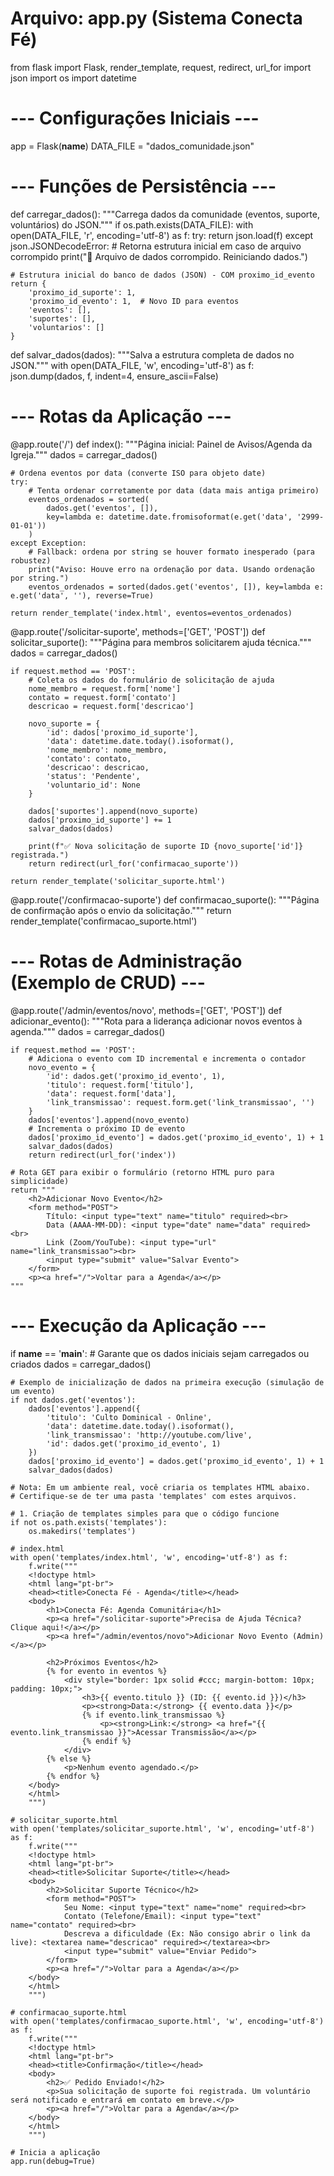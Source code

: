 # Arquivo: app.py (Sistema Conecta Fé)

from flask import Flask, render_template, request, redirect, url_for
import json
import os
import datetime

# --- Configurações Iniciais ---
app = Flask(__name__)
DATA_FILE = "dados_comunidade.json"

# --- Funções de Persistência ---

def carregar_dados():
    """Carrega dados da comunidade (eventos, suporte, voluntários) do JSON."""
    if os.path.exists(DATA_FILE):
        with open(DATA_FILE, 'r', encoding='utf-8') as f:
            try:
                return json.load(f)
            except json.JSONDecodeError:
                # Retorna estrutura inicial em caso de arquivo corrompido
                print("🚨 Arquivo de dados corrompido. Reiniciando dados.")
    
    # Estrutura inicial do banco de dados (JSON) - COM proximo_id_evento
    return {
        'proximo_id_suporte': 1,
        'proximo_id_evento': 1,  # Novo ID para eventos
        'eventos': [],
        'suportes': [],
        'voluntarios': []
    }

def salvar_dados(dados):
    """Salva a estrutura completa de dados no JSON."""
    with open(DATA_FILE, 'w', encoding='utf-8') as f:
        json.dump(dados, f, indent=4, ensure_ascii=False)

# --- Rotas da Aplicação ---

@app.route('/')
def index():
    """Página inicial: Painel de Avisos/Agenda da Igreja."""
    dados = carregar_dados()
    
    # Ordena eventos por data (converte ISO para objeto date)
    try:
        # Tenta ordenar corretamente por data (data mais antiga primeiro)
        eventos_ordenados = sorted(
            dados.get('eventos', []),
            key=lambda e: datetime.date.fromisoformat(e.get('data', '2999-01-01'))
        )
    except Exception:
        # Fallback: ordena por string se houver formato inesperado (para robustez)
        print("Aviso: Houve erro na ordenação por data. Usando ordenação por string.")
        eventos_ordenados = sorted(dados.get('eventos', []), key=lambda e: e.get('data', ''), reverse=True)
    
    return render_template('index.html', eventos=eventos_ordenados)

@app.route('/solicitar-suporte', methods=['GET', 'POST'])
def solicitar_suporte():
    """Página para membros solicitarem ajuda técnica."""
    dados = carregar_dados()
    
    if request.method == 'POST':
        # Coleta os dados do formulário de solicitação de ajuda
        nome_membro = request.form['nome']
        contato = request.form['contato']
        descricao = request.form['descricao']
        
        novo_suporte = {
            'id': dados['proximo_id_suporte'],
            'data': datetime.date.today().isoformat(),
            'nome_membro': nome_membro,
            'contato': contato,
            'descricao': descricao,
            'status': 'Pendente',
            'voluntario_id': None
        }
        
        dados['suportes'].append(novo_suporte)
        dados['proximo_id_suporte'] += 1
        salvar_dados(dados)
        
        print(f"✅ Nova solicitação de suporte ID {novo_suporte['id']} registrada.")
        return redirect(url_for('confirmacao_suporte'))
        
    return render_template('solicitar_suporte.html')

@app.route('/confirmacao-suporte')
def confirmacao_suporte():
    """Página de confirmação após o envio da solicitação."""
    return render_template('confirmacao_suporte.html')

# --- Rotas de Administração (Exemplo de CRUD) ---

@app.route('/admin/eventos/novo', methods=['GET', 'POST'])
def adicionar_evento():
    """Rota para a liderança adicionar novos eventos à agenda."""
    dados = carregar_dados()
    
    if request.method == 'POST':
        # Adiciona o evento com ID incremental e incrementa o contador
        novo_evento = {
            'id': dados.get('proximo_id_evento', 1),
            'titulo': request.form['titulo'],
            'data': request.form['data'],
            'link_transmissao': request.form.get('link_transmissao', '')
        }
        dados['eventos'].append(novo_evento)
        # Incrementa o próximo ID de evento
        dados['proximo_id_evento'] = dados.get('proximo_id_evento', 1) + 1
        salvar_dados(dados)
        return redirect(url_for('index'))
    
    # Rota GET para exibir o formulário (retorno HTML puro para simplicidade)
    return """
        <h2>Adicionar Novo Evento</h2>
        <form method="POST">
            Título: <input type="text" name="titulo" required><br>
            Data (AAAA-MM-DD): <input type="date" name="data" required><br>
            Link (Zoom/YouTube): <input type="url" name="link_transmissao"><br>
            <input type="submit" value="Salvar Evento">
        </form>
        <p><a href="/">Voltar para a Agenda</a></p>
    """

# --- Execução da Aplicação ---
if __name__ == '__main__':
    # Garante que os dados iniciais sejam carregados ou criados
    dados = carregar_dados()
    
    # Exemplo de inicialização de dados na primeira execução (simulação de um evento)
    if not dados.get('eventos'):
        dados['eventos'].append({
            'titulo': 'Culto Dominical - Online',
            'data': datetime.date.today().isoformat(),
            'link_transmissao': 'http://youtube.com/live',
            'id': dados.get('proximo_id_evento', 1)
        })
        dados['proximo_id_evento'] = dados.get('proximo_id_evento', 1) + 1
        salvar_dados(dados)

    # Nota: Em um ambiente real, você criaria os templates HTML abaixo.
    # Certifique-se de ter uma pasta 'templates' com estes arquivos.
    
    # 1. Criação de templates simples para que o código funcione
    if not os.path.exists('templates'):
        os.makedirs('templates')
    
    # index.html
    with open('templates/index.html', 'w', encoding='utf-8') as f:
        f.write("""
        <!doctype html>
        <html lang="pt-br">
        <head><title>Conecta Fé - Agenda</title></head>
        <body>
            <h1>Conecta Fé: Agenda Comunitária</h1>
            <p><a href="/solicitar-suporte">Precisa de Ajuda Técnica? Clique aqui!</a></p>
            <p><a href="/admin/eventos/novo">Adicionar Novo Evento (Admin)</a></p>
            
            <h2>Próximos Eventos</h2>
            {% for evento in eventos %}
                <div style="border: 1px solid #ccc; margin-bottom: 10px; padding: 10px;">
                    <h3>{{ evento.titulo }} (ID: {{ evento.id }})</h3>
                    <p><strong>Data:</strong> {{ evento.data }}</p>
                    {% if evento.link_transmissao %}
                        <p><strong>Link:</strong> <a href="{{ evento.link_transmissao }}">Acessar Transmissão</a></p>
                    {% endif %}
                </div>
            {% else %}
                <p>Nenhum evento agendado.</p>
            {% endfor %}
        </body>
        </html>
        """)

    # solicitar_suporte.html
    with open('templates/solicitar_suporte.html', 'w', encoding='utf-8') as f:
        f.write("""
        <!doctype html>
        <html lang="pt-br">
        <head><title>Solicitar Suporte</title></head>
        <body>
            <h2>Solicitar Suporte Técnico</h2>
            <form method="POST">
                Seu Nome: <input type="text" name="nome" required><br>
                Contato (Telefone/Email): <input type="text" name="contato" required><br>
                Descreva a dificuldade (Ex: Não consigo abrir o link da live): <textarea name="descricao" required></textarea><br>
                <input type="submit" value="Enviar Pedido">
            </form>
            <p><a href="/">Voltar para a Agenda</a></p>
        </body>
        </html>
        """)

    # confirmacao_suporte.html
    with open('templates/confirmacao_suporte.html', 'w', encoding='utf-8') as f:
        f.write("""
        <!doctype html>
        <html lang="pt-br">
        <head><title>Confirmação</title></head>
        <body>
            <h2>✅ Pedido Enviado!</h2>
            <p>Sua solicitação de suporte foi registrada. Um voluntário será notificado e entrará em contato em breve.</p>
            <p><a href="/">Voltar para a Agenda</a></p>
        </body>
        </html>
        """)

    # Inicia a aplicação
    app.run(debug=True)
